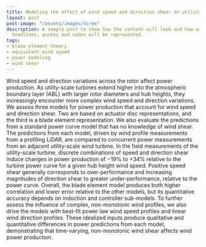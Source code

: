 ```yaml
---
title: Modeling the effect of wind speed and direction shear on utility-scale wind turbine power production
layout: post
post-image: "/assets/images/Scree"
description: A sample post to show how the content will look and how will different
  headlines, quotes and codes will be represented.
tags:
- blade element theory
- equivalent wind speed
- power modeling
- wind shear
---
```


Wind speed and direction variations across the rotor affect power production. As utility-scale turbines extend higher into the atmospheric boundary layer (ABL) with larger rotor diameters and hub heights, they increasingly encounter more complex wind speed and direction variations. We assess three models for power production that account for wind speed and direction shear. Two are based on actuator disc representations, and the third is a blade element representation. We also evaluate the predictions from a standard power curve model that has no knowledge of wind shear. The predictions from each model, driven by wind profile measurements from a profiling LiDAR, are compared to concurrent power measurements from an adjacent utility-scale wind turbine. In the field measurements of the utility-scale turbine, discrete combinations of speed and direction shear induce changes in power production of −19% to +34% relative to the turbine power curve for a given hub height wind speed. Positive speed shear generally corresponds to over-performance and increasing magnitudes of direction shear to greater under-performance, relative to the power curve. Overall, the blade element model produces both higher correlation and lower error relative to the other models, but its quantitative accuracy depends on induction and controller sub-models. To further assess the influence of complex, non-monotonic wind profiles, we also drive the models with best-fit power law wind speed profiles and linear wind direction profiles. These idealized inputs produce qualitative and quantitative differences in power predictions from each model, demonstrating that time-varying, non-monotonic wind shear affects wind power production.
